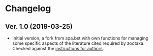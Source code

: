 Changelog
===============


## Ver. 1.0 (2019-03-25)

* Initial version, a fork from apa.bst with own functions for managing some specific aspects of the literature cited required by zootaxa. Checked against the [instructions for authors](https://www.mapress.com/j/zt/pages/view/forauthors).
